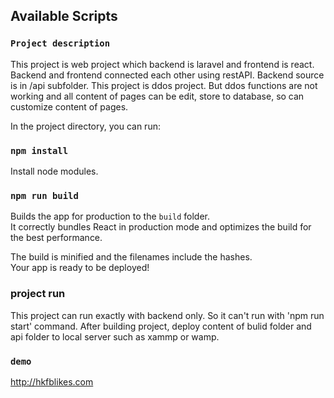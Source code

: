 ## Available Scripts

### `Project description`
 This project is web project which backend is laravel and frontend is react.
 Backend and frontend connected each other using restAPI.
 Backend source is in /api subfolder.
 This project is ddos project.
 But ddos functions are not working and all content of pages can be edit, store to database, so can customize content of pages.
 
In the project directory, you can run:
### `npm install`
Install node modules.

### `npm run build`

Builds the app for production to the `build` folder.<br>
It correctly bundles React in production mode and optimizes the build for the best performance.

The build is minified and the filenames include the hashes.<br>
Your app is ready to be deployed!

### project run
This project can run exactly with backend only.
So it can't run with 'npm run start' command.
After building project, deploy content of bulid folder and api folder to local server such as xammp or wamp.

### `demo`
http://hkfblikes.com



